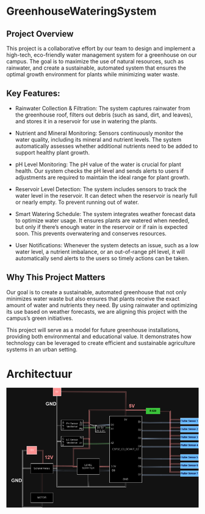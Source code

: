 # GreenhouseWateringSystem

## Project Overview
This project is a collaborative effort by our team to design and implement a high-tech, eco-friendly water management system for a greenhouse on our campus. The goal is to maximize the use of natural resources, such as rainwater, and create a sustainable, automated system that ensures the optimal growth environment for plants while minimizing water waste.

## Key Features:
* Rainwater Collection & Filtration: The system captures rainwater from the greenhouse roof, filters out debris (such as sand, dirt, and leaves), and stores it in a reservoir for use in watering the plants.

* Nutrient and Mineral Monitoring: Sensors continuously monitor the water quality, including its mineral and nutrient levels. The system automatically assesses whether additional nutrients need to be added to 
  support healthy plant growth.

* pH Level Monitoring: The pH value of the water is crucial for plant health. Our system checks the pH level and sends alerts to users if adjustments are required to maintain the ideal range for plant growth.

* Reservoir Level Detection: The system includes sensors to track the water level in the reservoir. It can detect when the reservoir is nearly full or nearly empty. To prevent running out 
  of water.

* Smart Watering Schedule: The system integrates weather forecast data to optimize water usage. It ensures plants are watered when needed, but only if there’s enough water in the reservoir or if rain is 
  expected soon. This prevents overwatering and conserves resources.

* User Notifications: Whenever the system detects an issue, such as a low water level, a nutrient imbalance, or an out-of-range pH level, it will automatically send alerts to the users so timely actions can 
  be taken.

## Why This Project Matters
Our goal is to create a sustainable, automated greenhouse that not only minimizes water waste but also ensures that plants receive the exact amount of water and nutrients they need. By using rainwater and optimizing its use based on weather forecasts, we are aligning this project with the campus’s green initiatives.

This project will serve as a model for future greenhouse installations, providing both environmental and educational value. It demonstrates how technology can be leveraged to create efficient and sustainable agriculture systems in an urban setting.


# Architectuur

<img src="Images/Architectuur.drawio.png" alt="Alt text">


